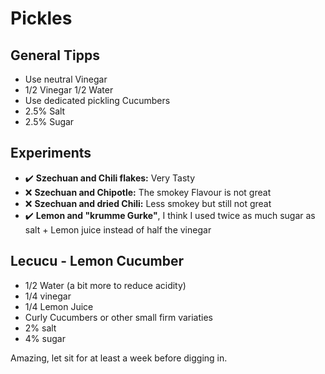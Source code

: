 # Pickles

## General Tipps

- Use neutral Vinegar
- 1/2 Vinegar 1/2 Water
- Use dedicated pickling Cucumbers
- 2.5% Salt
- 2.5% Sugar

## Experiments

- :heavy_check_mark: **Szechuan and Chili flakes:** Very Tasty
- :x: **Szechuan and Chipotle:** The smokey Flavour is not great
- :x: **Szechuan and dried Chili:** Less smokey but still not great
- :heavy_check_mark: **Lemon and "krumme Gurke"**, I think I used twice as much sugar as salt + Lemon juice instead of half the vinegar 

## Lecucu - Lemon Cucumber

- 1/2 Water (a bit more to reduce acidity)
- 1/4 vinegar
- 1/4 Lemon Juice
- Curly Cucumbers or other small firm variaties
- 2% salt
- 4% sugar

Amazing, let sit for at least a week before digging in.
